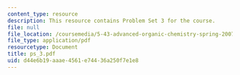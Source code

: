 ```yaml
---
content_type: resource
description: This resource contains Problem Set 3 for the course.
file: null
file_location: /coursemedia/5-43-advanced-organic-chemistry-spring-2007/d44e6b19aaae4561e74436a250f7e1e8_ps_3.pdf
file_type: application/pdf
resourcetype: Document
title: ps_3.pdf
uid: d44e6b19-aaae-4561-e744-36a250f7e1e8
---
```

